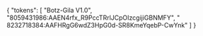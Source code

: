 {
  "tokens": [
    "Botz-Gila V1.0",
    "8059431986:AAEN4rfx_R9PccTRrlJCpOIzcgijiGBNMFY",
    " 8232718384:AAFHRgG6wdZ3HpG0d-SR8KmeYqebP-CwYnk"
  ]
}
